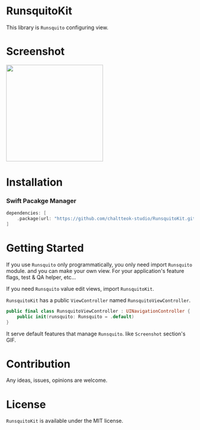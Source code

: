 # RunsquitoKit
This library is `Runsquito` configuring view. 

# Screenshot
<img src="https://user-images.githubusercontent.com/11141077/136648173-b2f87701-03ac-4bfa-a74f-cbdf5d770468.gif" width=260 />

# Installation
### Swift Pacakge Manager
```swift
dependencies: [
    .package(url: "https://github.com/chaltteok-studio/RunsquitoKit.git", from: "1.0.0")
]
```

# Getting Started
If you use `Runsquito` only programmatically, you only need import `Runsquito` module. and you can make your own view. For your application's feature flags, test & QA helper, etc...

If you need `Runsquito` value edit views, import `RunsquitoKit`.

`RunsquitoKit` has a public `ViewController` named `RunsquitoViewController`.

```swift
public final class RunsquitoViewController : UINavigationController {
    public init(runsquito: Runsquito = .default)
}
```

It serve default features that manage `Runsquito`. like `Screenshot` section's GIF.

# Contribution

Any ideas, issues, opinions are welcome.

# License

`RunsquitoKit` is available under the MIT license.
